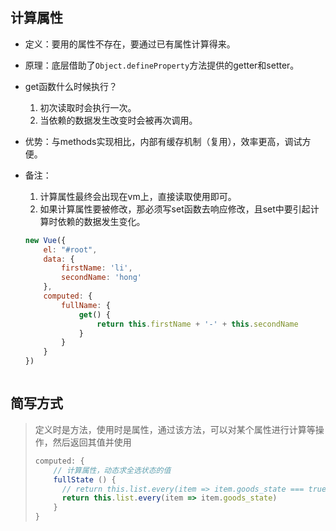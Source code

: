 ## 计算属性

- 定义：要用的属性不存在，要通过已有属性计算得来。

- 原理：底层借助了`Object.defineProperty`方法提供的getter和setter。

- get函数什么时候执行？

  1. 初次读取时会执行一次。
  2. 当依赖的数据发生改变时会被再次调用。

- 优势：与methods实现相比，内部有缓存机制（复用），效率更高，调试方便。

- 备注：

  1. 计算属性最终会出现在vm上，直接读取使用即可。
  2. 如果计算属性要被修改，那必须写set函数去响应修改，且set中要引起计算时依赖的数据发生变化。

  ```javascript
  new Vue({
      el: "#root",
      data: {
          firstName: 'li',
          secondName: 'hong'
      },
      computed: {
          fullName: {
              get() {
                  return this.firstName + '-' + this.secondName
              }
          }
      }
  })



## 简写方式

> 定义时是方法，使用时是属性，通过该方法，可以对某个属性进行计算等操作，然后返回其值并使用
>
> ```javascript
> computed: {
>     // 计算属性，动态求全选状态的值
>     fullState () {
>       // return this.list.every(item => item.goods_state === true)  可以简写为以下方式
>       return this.list.every(item => item.goods_state)
>     }
> }
> ```
>
> 

